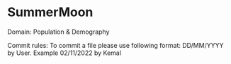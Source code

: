 # SummerMoon


Domain: Population & Demography

Commit rules:
To commit a file please use following format: DD/MM/YYYY by User. Example 02/11/2022 by Kemal